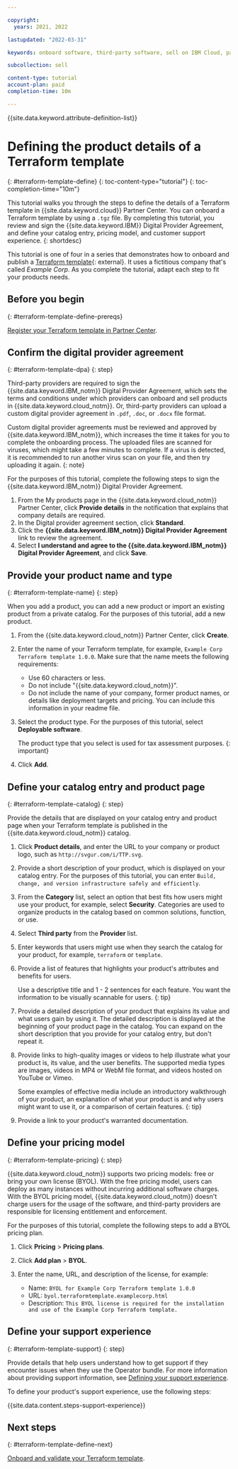 ```yaml
---

copyright:
  years: 2021, 2022

lastupdated: "2022-03-31"

keywords: onboard software, third-party software, sell on IBM Cloud, partner center, product details, catalog listing, support, pricing, BYOL, DPA,  digital provider agreement, Terraform, terraform template

subcollection: sell

content-type: tutorial
account-plan: paid
completion-time: 10m 

---
```


{{site.data.keyword.attribute-definition-list}}


# Defining the product details of a Terraform template
{: #terraform-template-define}
{: toc-content-type="tutorial"} 
{: toc-completion-time="10m"} 

This tutorial walks you through the steps to define the details of a Terraform template in {{site.data.keyword.cloud}} Partner Center. You can onboard a Terraform template by using a `.tgz` file. By completing this tutorial, you review and sign the {{site.data.keyword.IBM}} Digital Provider Agreement, and define your catalog entry, pricing model, and customer support experience.
{: shortdesc}

This tutorial is one of four in a series that demonstrates how to onboard and publish a [Terraform template](https://github.com/IBM-Cloud/terraform-sample/releases/tag/v1.0.0){: external}. It uses a fictitious company that's called *Example Corp*. As you complete the tutorial, adapt each step to fit your products needs.

## Before you begin
{: #terraform-template-define-prereqs}

[Register your Terraform template in Partner Center](/docs/sell?topic=sell-terraform-template-register).

## Confirm the digital provider agreement
{: #terraform-template-dpa}
{: step}

Third-party providers are required to sign the {{site.data.keyword.IBM_notm}} Digital Provider Agreement, which sets the terms and conditions under which providers can onboard and sell products in {{site.data.keyword.cloud_notm}}. Or, third-party providers can upload a custom digital provider agreement in `.pdf`, `.doc`, or `.docx` file format. 

Custom digital provider agreements must be reviewed and approved by {{site.data.keyword.IBM_notm}}, which increases the time it takes for you to complete the onboarding process. The uploaded files are scanned for viruses, which might take a few minutes to complete. If a virus is detected, it is recommended to run another virus scan on your file, and then try uploading it again. 
{: note}

For the purposes of this tutorial, complete the following steps to sign the {{site.data.keyword.IBM_notm}} Digital Provider Agreement. 

1. From the My products page in the {{site.data.keyword.cloud_notm}} Partner Center, click **Provide details** in the notification that explains that company details are required.
1. In the Digital provider agreement section, click **Standard**. 
1. Click the **{{site.data.keyword.IBM_notm}} Digital Provider Agreement** link to review the agreement. 
1. Select **I understand and agree to the {{site.data.keyword.IBM_notm}} Digital Provider Agreement**, and click **Save**.

## Provide your product name and type
{: #terraform-template-name}
{: step}

When you add a product, you can add a new product or import an existing product from a private catalog. For the purposes of this tutorial, add a new product. 

1. From the {{site.data.keyword.cloud_notm}} Partner Center, click **Create**.
1. Enter the name of your Terraform template, for example, `Example Corp Terraform template 1.0.0`. Make sure that the name meets the following requirements:
  
   * Use 60 characters or less.
   * Do not include "{{site.data.keyword.cloud_notm}}".
   * Do not include the name of your company, former product names, or details like deployment targets and pricing. You can include this information in your readme file.
1. Select the product type. For the purposes of this tutorial, select **Deployable software**. 

    The product type that you select is used for tax assessment purposes.
    {: important}

1. Click **Add**.

## Define your catalog entry and product page
{: #terraform-template-catalog}
{: step}

Provide the details that are displayed on your catalog entry and product page when your Terraform template is published in the {{site.data.keyword.cloud_notm}} catalog.

1. Click **Product details**, and enter the URL to your company or product logo, such as `http://svgur.com/i/TTP.svg`.
1. Provide a short description of your product, which is displayed on your catalog entry. For the purposes of this tutorial, you can enter `Build, change, and version infrastructure safely and efficiently`.
1. From the **Category** list, select an option that best fits how users might use your product, for example, select **Security**. Categories are used to organize products in the catalog based on common solutions, function, or use.
1. Select **Third party** from the **Provider** list.
1. Enter keywords that users might use when they search the catalog for your product, for example, `terraform` or `template`.
1. Provide a list of features that highlights your product's attributes and benefits for users.

   Use a descriptive title and 1 - 2 sentences for each feature. You want the information to be visually scannable for users.
   {: tip}

1. Provide a detailed description of your product that explains its value and what users gain by using it. The detailed description is displayed at the beginning of your product page in the catalog. You can expand on the short description that you provide for your catalog entry, but don't repeat it.
1. Provide links to high-quality images or videos to help illustrate what your product is, its value, and the user benefits. The supported media types are images, videos in MP4 or WebM file format, and videos hosted on YouTube or Vimeo.

   Some examples of effective media include an introductory walkthrough of your product, an explanation of what your product is and why users might want to use it, or a comparison of certain features.
   {: tip}

1. Provide a link to your product's warranted documentation.

## Define your pricing model
{: #terraform-template-pricing}
{: step}

{{site.data.keyword.cloud_notm}} supports two pricing models: free or bring your own license (BYOL). With the free pricing model, users can deploy as many instances without incurring additional software charges. With the BYOL pricing model, {{site.data.keyword.cloud_notm}} doesn't charge users for the usage of the software, and third-party providers are responsible for licensing entitlement and enforcement. 

For the purposes of this tutorial, complete the following steps to add a BYOL pricing plan. 

1. Click **Pricing** > **Pricing plans**.
1. Click **Add plan** > **BYOL**.
1. Enter the name, URL, and description of the license, for example: 

   * Name: `BYOL for Example Corp Terraform template 1.0.0`
   * URL: `byol.terraformtemplate.examplecorp.html`
   * Description: `This BYOL license is required for the installation and use of the Example Corp Terraform template.`

## Define your support experience
{: #terraform-template-support}
{: step}

Provide details that help users understand how to get support if they encounter issues when they use the Operator bundle. For more information about providing support information, see [Defining your support experience](/docs/sell?topic=sell-sw-support-details). 

To define your product's support experience, use the following steps:

{{site.data.content.steps-support-experience}}

## Next steps
{: #terraform-template-define-next}

[Onboard and validate your Terraform template](/docs/sell?topic=sell-terraform-template-onboard).
